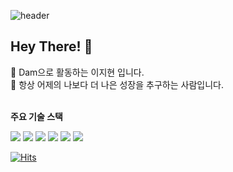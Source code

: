 ![header](https://capsule-render.vercel.app/api?type=waving&color=gradient&height=200&section=header&text=Dam&fontSize=50&fontColor=ffffff&animation=fadeIn)

## Hey There! 👋

🐹 Dam으로 활동하는 이지현 입니다. <br/>
🐹 항상 어제의 나보다 더 나은 성장을 추구하는 사람입니다.<br/>
<br/>

**주요 기술 스택**

<p>
<img src="https://img.shields.io/badge/HTML5-E34F26?style=round-square&amp;logo=HTML5&amp;logoColor=white">
<img src="https://img.shields.io/badge/CSS3-1572B6?style=round-square&amp;logo=CSS3&amp;logoColor=white">
<img src="https://img.shields.io/badge/Javascript-F7DF1E?style=round-square&logo=javascript&logoColor=white"/>
<img src="https://img.shields.io/badge/Typescript-3178C6?style=round-square&logo=Typescript&logoColor=white"/>
<img src="https://img.shields.io/badge/React-61DAFB?style=round-square&logo=React&logoColor=black"/>
<img src="https://img.shields.io/badge/Next.js-black?style=round-square&logo=Next.js&logoColor=white"/>
</p>

[![Hits](https://hits.seeyoufarm.com/api/count/incr/badge.svg?url=https%3A%2F%2Fgithub.com%2Fj2h30728%2Fhit-counter&count_bg=%2351E4CF&title_bg=%23ACACAC&icon=&icon_color=%23E7E7E7&title=hits&edge_flat=false)](https://hits.seeyoufarm.com)
